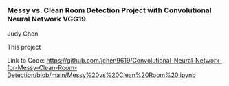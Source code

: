 ### Messy vs. Clean Room Detection Project with Convolutional Neural Network VGG19 
Judy Chen

This project 




Link to Code: https://github.com/jchen9619/Convolutional-Neural-Network-for-Messy-Clean-Room-Detection/blob/main/Messy%20vs%20Clean%20Room%20.ipynb
